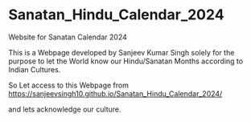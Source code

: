 # Sanatan_Hindu_Calendar_2024
Website for Sanatan Calendar 2024

This is a Webpage developed by Sanjeev Kumar Singh
solely for the purpose to let the World 
know our Hindu/Sanatan Months according to Indian Cultures.

So Let access to this Webpage from https://sanjeevsingh10.github.io/Sanatan_Hindu_Calendar_2024/

and lets acknowledge our culture.
